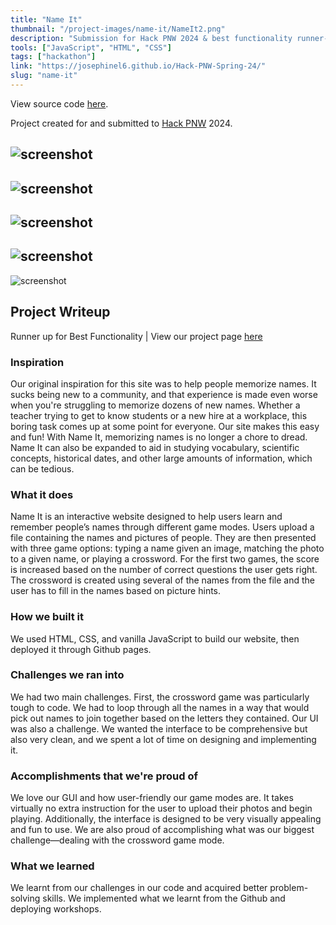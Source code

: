 ```yaml
---
title: "Name It"
thumbnail: "/project-images/name-it/NameIt2.png"
description: "Submission for Hack PNW 2024 & best functionality runner-up. Name memory game."
tools: ["JavaScript", "HTML", "CSS"]
tags: ["hackathon"]
link: "https://josephinel6.github.io/Hack-PNW-Spring-24/"
slug: "name-it"
---
```


View source code [here](https://github.com/josephinel6/Hack-PNW-Spring-24).

Project created for and submitted to [Hack PNW](https://hackpnw.org/) 2024.

![screenshot](/project-images/name-it/NameIt1.png)
--  
![screenshot](/project-images/name-it/NameIt2.png)
--  
![screenshot](/project-images/name-it/NameIt3.png)
--  
![screenshot](/project-images/name-it/NameIt4.png)
--  
![screenshot](/project-images/name-it/NameIt5.png)

## Project Writeup

Runner up for Best Functionality | View our project page [here](https://dash.hackpnw.org/projects/z1i6pjs9s1dcxz1p)

### Inspiration

Our original inspiration for this site was to help people memorize names. It sucks being new to a community, and that experience is made even worse when you're struggling to memorize dozens of new names. Whether a teacher trying to get to know students or a new hire at a workplace, this boring task comes up at some point for everyone. Our site makes this easy and fun! With Name It, memorizing names is no longer a chore to dread. Name It can also be expanded to aid in studying vocabulary, scientific concepts, historical dates, and other large amounts of information, which can be tedious.

### What it does

Name It is an interactive website designed to help users learn and remember people’s names through different game modes. Users upload a file containing the names and pictures of people. They are then presented with three game options: typing a name given an image, matching the photo to a given name, or playing a crossword. For the first two games, the score is increased based on the number of correct questions the user gets right. The crossword is created using several of the names from the file and the user has to fill in the names based on picture hints.

### How we built it

We used HTML, CSS, and vanilla JavaScript to build our website, then deployed it through Github pages.

### Challenges we ran into

We had two main challenges. First, the crossword game was particularly tough to code. We had to loop through all the names in a way that would pick out names to join together based on the letters they contained. Our UI was also a challenge. We wanted the interface to be comprehensive but also very clean, and we spent a lot of time on designing and implementing it.

### Accomplishments that we're proud of

We love our GUI and how user-friendly our game modes are. It takes virtually no extra instruction for the user to upload their photos and begin playing. Additionally, the interface is designed to be very visually appealing and fun to use. We are also proud of accomplishing what was our biggest challenge—dealing with the crossword game mode.

### What we learned

We learnt from our challenges in our code and acquired better problem-solving skills. We implemented what we learnt from the Github and deploying workshops.
